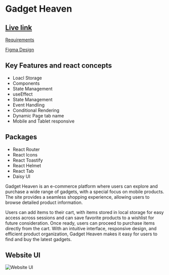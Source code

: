 # Gadget Heaven

## [Live link](https://gadget-heaven-web.netlify.app/)

[Requirements](https://github.com/ProgrammingHero1/B10-A8-gadget-heaven/blob/main/Batch-10_Assignment-08.pdf)


[Figma Design](https://www.figma.com/design/qr7hizhQyfmitEimBC6blK/Assignment-8?node-id=13-2721&node-type=frame&t=P9UVmmAwwq2b6y0n-0)

## Key Features and react concepts
- Loacl Storage
- Components
- State Management
- useEffect
- State Management
- Event Handling
- Conditional Rendering
- Dynamic Page tab name
- Mobile and Tablet responsive

## Packages
- React Router
- React Icons
- React Toastify
- React Helmet
- React Tab
- Daisy UI

Gadget Heaven is an e-commerce platform where users can explore and purchase a wide range of gadgets, with a special focus on mobile products. The site provides a seamless shopping experience, allowing users to browse detailed product information.

Users can add items to their cart, with items stored in local storage for easy access across sessions and  can save favorite products to a wishlist for future consideration. Once ready, users can proceed to purchase items directly from the cart. With an intuitive interface, responsive design, and efficient product organization, Gadget Heaven makes it easy for users to find and buy the latest gadgets.

## Website UI
![Website UI](https://i.ibb.co.com/VYVfXkk/gadget-heaven.png)